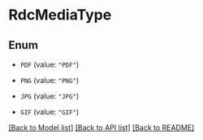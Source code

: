 # RdcMediaType

## Enum


* `PDF` (value: `"PDF"`)

* `PNG` (value: `"PNG"`)

* `JPG` (value: `"JPG"`)

* `GIF` (value: `"GIF"`)


[[Back to Model list]](../README.md#documentation-for-models) [[Back to API list]](../README.md#documentation-for-api-endpoints) [[Back to README]](../README.md)


